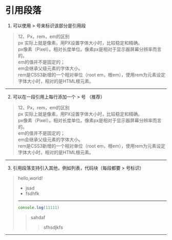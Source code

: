 # 引用段落
1. 可以使用 > 号来标识该部分是引用段

> 12、Px，rem，em的区别  
px 实际上就是像素，用PX设置字体大小时，比较稳定和精确。  
px像素（Pixel）。相对长度单位。像素px是相对于显示器屏幕分辨率而言的。  
em的值并不是固定的；  
em会继承父级元素的字体大小。  
rem是CSS3新增的一个相对单位（root em，根em），使用rem为元素设定字体大小时，相对的是HTML根元素。  
***

2. 可以在一段引用上每行添加一个 > 号 （推荐）

> 12、Px，rem，em的区别  
> px 实际上就是像素，用PX设置字体大小时，比较稳定和精确。  
> px像素（Pixel）。相对长度单位。像素px是相对于显示器屏幕分辨率而言的。  
> em的值并不是固定的；  
> em会继承父级元素的字体大小。  
> rem是CSS3新增的一个相对单位（root em，根em），使用rem为元素设定字体大小时，相对的是HTML根元素。 
***

3. 引用段落支持引入其他，例如列表，代码块（每段都要 > 号标识）
> hello,world!  
> - jsad
> - fsdhfk
> ***
> ```javascript
> console.log(11111)
> ```
> > sahdaf
> > > sfhsdjkfs
***
